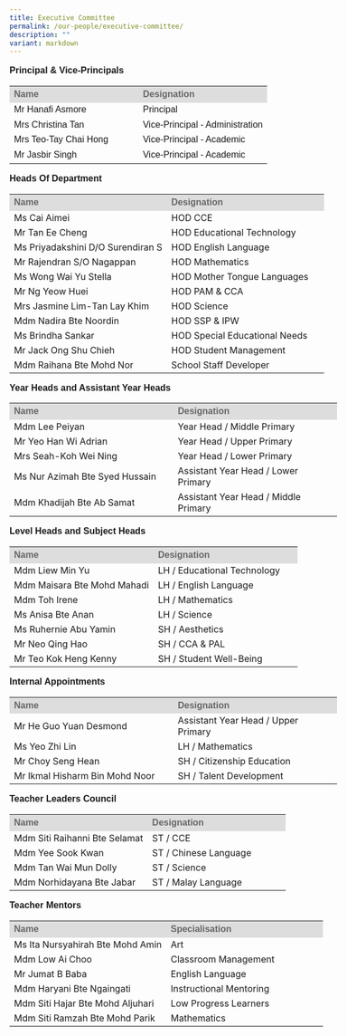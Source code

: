 ```yaml
---
title: Executive Committee
permalink: /our-people/executive-committee/
description: ""
variant: markdown
---
```

<p style="line-height:1.3; font-size:16px; font-family:Arial; text-align:justify;"><b>Principal &amp; Vice-Principals</b></p>

<table style="width: 580px">
	<colgroup><col style="width:50%"><col style="width:50%"></colgroup>
	<tbody><tr>
		<th style="line-height:1.3; font-size:16px; font-family:Arial; text-align:justify;background-color:#DDD; color:#666">Name</th>
		<th style="line-height:1.3; font-size:16px; font-family:Arial; text-align:justify;background-color:#DDD; color:#666">Designation</th>
	</tr>
	<tr>
		<td style="line-height:1.3; font-size:16px; font-family:Arial; text-align:justify;">Mr Hanafi Asmore</td> 
		<td style="line-height:1.3; font-size:16px; font-family:Arial; text-align:justify;">Principal</td>
	</tr>
	<tr>
		<td style="line-height:1.3; font-size:16px; font-family:Arial; text-align:justify;">Mrs Christina Tan</td>
		<td style="line-height:1.3; font-size:16px; font-family:Arial; text-align:justify;">Vice-Principal - Administration</td>
	</tr>
	<tr>
		<td style="line-height:1.3; font-size:16px; font-family:Arial; text-align:justify;">Mrs Teo-Tay Chai Hong</td>
		<td style="line-height:1.3; font-size:16px; font-family:Arial; text-align:justify;">Vice-Principal - Academic</td>
	</tr>
	<tr>
		<td style="line-height:1.3; font-size:16px; font-family:Arial; text-align:justify;">Mr Jasbir Singh</td>
		<td style="line-height:1.3; font-size:16px; font-family:Arial; text-align:justify;">Vice-Principal - Academic</td>
	</tr>
</tbody></table>

<p style="line-height:1.3; font-size:16px; font-family:Arial; text-align:justify;"><b>Heads Of Department</b></p>

<table style="width: 580px">
	<colgroup><col style="width:50%"><col style="width:50%"></colgroup>
	<tbody>
		<tr>
			<th style="line-height:1.3; font-size:16px; font-family:Arial; text-align:justify;background-color:#DDD; color:#666">Name</th>
			<th style="line-height:1.3; font-size:16px; font-family:Arial; text-align:justify;background-color:#DDD; color:#666">Designation</th>
		</tr>
		<tr><td>Ms Cai Aimei</td><td>HOD CCE</td></tr>
				<tr><td>Mr Tan Ee Cheng</td><td>HOD Educational Technology</td></tr>
		<tr><td>Ms Priyadakshini D/O Surendiran S</td><td>HOD English Language</td></tr>
		<tr><td>Mr Rajendran S/O Nagappan</td><td>HOD Mathematics</td></tr>
		<tr><td>Ms Wong Wai Yu Stella</td><td>HOD Mother Tongue Languages</td></tr>
		<tr><td>Mr Ng Yeow Huei</td><td>HOD PAM &amp; CCA</td></tr>
		<tr><td>Mrs Jasmine Lim-Tan Lay Khim</td><td>HOD Science</td></tr>
		<tr><td>Mdm Nadira Bte Noordin</td><td>HOD SSP &amp; IPW</td></tr>
		<tr><td>Ms Brindha Sankar</td><td>HOD Special Educational Needs</td></tr>
		<tr><td>Mr Jack Ong Shu Chieh</td><td>HOD Student Management</td></tr>
		<tr><td>Mdm Raihana Bte Mohd Nor</td><td>School Staff Developer</td></tr>
	</tbody>
</table>

<p style="line-height:1.3; font-size:16px; font-family:Arial; text-align:justify;"><b>Year Heads and Assistant Year Heads</b></p>

<table style="width: 580px">
	<colgroup><col style="width:50%"><col style="width:50%"></colgroup>
	<tbody>
		<tr>
			<th style="line-height:1.3; font-size:16px; font-family:Arial; text-align:justify;background-color:#DDD; color:#666">Name</th>
			<th style="line-height:1.3; font-size:16px; font-family:Arial; text-align:justify;background-color:#DDD; color:#666">Designation</th>
		</tr>
		<tr><td>Mdm Lee Peiyan</td><td>Year Head / Middle Primary</td></tr>
		<tr><td>Mr Yeo Han Wi Adrian</td><td>Year Head / Upper Primary</td></tr>
		<tr><td>Mrs Seah-Koh Wei Ning</td><td>Year Head / Lower Primary</td></tr>
		<tr><td>Ms Nur Azimah Bte Syed Hussain</td><td>Assistant Year Head / Lower Primary</td></tr>
		<tr><td>Mdm Khadijah Bte Ab Samat</td><td>Assistant Year Head / Middle Primary</td></tr>
	</tbody>
</table>

<p style="line-height:1.3; font-size:16px; font-family:Arial; text-align:justify;"><b>Level Heads and Subject Heads</b></p>

<table style="width: 580px">
	<colgroup><col style="width:50%"><col style="width:50%"></colgroup>
	<tbody>
		<tr>
			<th style="line-height:1.3; font-size:16px; font-family:Arial; text-align:justify;background-color:#DDD; color:#666">Name</th>
			<th style="line-height:1.3; font-size:16px; font-family:Arial; text-align:justify;background-color:#DDD; color:#666">Designation</th>
		</tr>
		<tr><td>Mdm Liew Min Yu</td><td>LH / Educational Technology</td></tr>
		<tr><td>Mdm Maisara Bte Mohd Mahadi</td><td>LH / English Language</td></tr>
		<tr><td>Mdm Toh Irene</td><td>LH / Mathematics</td></tr>
		<tr><td>Ms Anisa Bte Anan</td><td>LH / Science</td></tr>
		<tr><td>Ms Ruhernie Abu Yamin</td><td>SH / Aesthetics</td></tr>
		<tr><td>Mr Neo Qing Hao</td><td>SH / CCA &amp; PAL</td></tr>
		<tr><td>Mr Teo Kok Heng Kenny</td><td>SH / Student Well-Being</td></tr>
	</tbody>
</table>

<p style="line-height:1.3; font-size:16px; font-family:Arial; text-align:justify;"><b>Internal Appointments</b></p>

<table style="width: 580px">
	<colgroup><col style="width:50%"><col style="width:50%"></colgroup>
	<tbody>
		<tr>
			<th style="line-height:1.3; font-size:16px; font-family:Arial; text-align:justify;background-color:#DDD; color:#666">Name</th>
			<th style="line-height:1.3; font-size:16px; font-family:Arial; text-align:justify;background-color:#DDD; color:#666">Designation</th>
		</tr>
		<tr><td>Mr He Guo Yuan Desmond</td><td>Assistant Year Head / Upper Primary</td></tr>
		<tr><td>Ms Yeo Zhi Lin</td><td>LH / Mathematics</td></tr>
		<tr><td>Mr Choy Seng Hean</td><td>SH / Citizenship Education</td></tr>
		<tr><td>Mr Ikmal Hisharm Bin Mohd Noor</td><td>SH / Talent Development</td></tr>
	</tbody>
</table>

<p style="line-height:1.3; font-size:16px; font-family:Arial; text-align:justify;"><b>Teacher Leaders Council</b></p>

<table style="width: 580px">
	<colgroup><col style="width:50%"><col style="width:50%"></colgroup>
	<tbody>
		<tr>
			<th style="line-height:1.3; font-size:16px; font-family:Arial; text-align:justify;background-color:#DDD; color:#666">Name</th>
			<th style="line-height:1.3; font-size:16px; font-family:Arial; text-align:justify;background-color:#DDD; color:#666">Designation</th>
		</tr>
		<tr><td>Mdm Siti Raihanni Bte Selamat</td><td>ST / CCE</td></tr>
		<tr><td>Mdm Yee Sook Kwan</td><td>ST / Chinese Language</td></tr>
		<tr><td>Mdm Tan Wai Mun Dolly</td><td>ST / Science</td></tr>
		<tr><td>Mdm Norhidayana Bte Jabar</td><td>ST / Malay Language</td></tr>
	</tbody>
</table>

<p style="line-height:1.3; font-size:16px; font-family:Arial; text-align:justify;"><b>Teacher Mentors</b></p>

<table style="width: 580px">
	<colgroup><col style="width:50%"><col style="width:50%"></colgroup>
	<tbody>
		<tr>
			<th style="line-height:1.3; font-size:16px; font-family:Arial; text-align:justify;background-color:#DDD; color:#666">Name</th>
			<th style="line-height:1.3; font-size:16px; font-family:Arial; text-align:justify;background-color:#DDD; color:#666">Specialisation</th>
		</tr>
		<tr><td>Ms Ita Nursyahirah Bte Mohd Amin</td><td>Art</td></tr>
		<tr><td>Mdm Low Ai Choo</td><td>Classroom Management</td></tr>
		<tr><td>Mr Jumat B Baba</td><td>English Language</td></tr>
		<tr><td>Mdm Haryani Bte Ngaingati</td><td>Instructional Mentoring</td></tr>
		<tr><td>Mdm Siti Hajar Bte Mohd Aljuhari</td><td>Low Progress Learners</td></tr>
		<tr><td>Mdm Siti Ramzah Bte Mohd Parik</td><td>Mathematics</td></tr>
	</tbody>
</table>